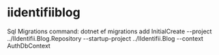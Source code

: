 # iidentifiiblog

Sql Migrations command:
dotnet ef migrations add InitialCreate --project ../IIdentifii.Blog.Repository --startup-project ../IIdentifii.Blog --context AuthDbContext